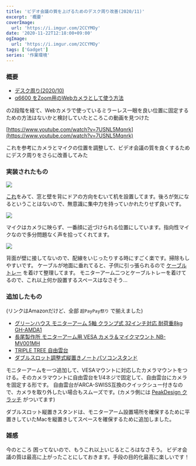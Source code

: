 ```yaml
---
title: 'ビデオ会議の質を上げるためのデスク周り改善(2020/11)'
excerpt: '概要'
coverImage: 
  url: 'https://i.imgur.com/2CCYMOy'
date: '2020-11-22T12:18:00+09:00'
ogImage:
  url: 'https://i.imgur.com/2CCYMOy'
tags: ['Gadget']
series: '作業環境'
---
```


### 概要

*   [デスク周り(2020/10)](https://medium.com/@o_hayato/%E3%83%87%E3%82%B9%E3%82%AF%E5%91%A8%E3%82%8A-2020-10-1c4b412028fd "https://medium.com/@o_hayato/%E3%83%87%E3%82%B9%E3%82%AF%E5%91%A8%E3%82%8A-2020-10-1c4b412028fd")
*   [α6600 をZoom用のWebカメラとして使う方法](https://medium.com/@o_hayato/%CE%B16600-%E3%82%92zoom%E7%94%A8%E3%81%AEweb%E3%82%AB%E3%83%A1%E3%83%A9%E3%81%A8%E3%81%97%E3%81%A6%E4%BD%BF%E3%81%86%E6%96%B9%E6%B3%95-fe7acebb9821 "https://medium.com/@o_hayato/%CE%B16600-%E3%82%92zoom%E7%94%A8%E3%81%AEweb%E3%82%AB%E3%83%A1%E3%83%A9%E3%81%A8%E3%81%97%E3%81%A6%E4%BD%BF%E3%81%86%E6%96%B9%E6%B3%95-fe7acebb9821")

の2段階を経て、Webカメラで使っているミラーレス一眼を良い位置に固定するための方法はないかと検討していたところこの動画を見つけた

[https://www.youtube.com/watch?v=7USNL5Mqnrk](https://www.youtube.com/watch?v=7USNL5Mqnrk)

これを参考にカメラとマイクの位置を調整して、ビデオ会議の質を良くするためにデスク周りをさらに改善してみた

### 実装されたもの

![](https://i.imgur.com/2CCYMOy.jpg)

[これ](https://togetter.com/li/1538742 "https://togetter.com/li/1538742")をみて、窓と壁を背にドアの方向をむいて机を設置してます。後ろが気になるということはないので、無意識に集中力を持っていかれたりせず良いです。

![](https://i.imgur.com/7kSsE0H.jpeg)

マイクはカメラに映らず、一番顔に近づけられる位置にしています。指向性マイクなので多分問題なく声を拾ってくれてます。

![](https://i.imgur.com/ortkSAK.jpeg)

背面が壁に接してないので、配線をいじったりする時にすごく楽です。掃除もしやすいです。 ケーブルが地面に垂れてると、子供に引っ張られるので [ケーブルトレー](https://www.amazon.co.jp/dp/B01MZZL92E?&linkCode=ll1&tag=homura10059-22&linkId=36a7bcdcf06367220e1da88469d54f34&language=ja_JP&ref_=as_li_ss_tl) を着けて整理してます。 モニターアーム二つとケーブルトレーを着けてるので、これ以上何か設置するスペースはなさそう…

### 追加したもの

(リンクはAmazonだけど、全部 `超PayPay祭り` で揃えました)

*   [グリーンハウス モニターアーム 5軸 クランプ式 32インチ対応 耐荷重8kg GH-AMDA1](https://www.amazon.co.jp/dp/B084YW5ZQS?&linkCode=ll1&tag=homura10059-22&linkId=55285fe479139bd7ac296da55e74c9a3&language=ja_JP&ref_=as_li_ss_tl)
*   [長尾製作所 モニターアーム用 VESA カメラ＆マイクマウント NB-MV001MH](https://www.amazon.co.jp/dp/B08BC1P692?&linkCode=ll1&tag=homura10059-22&linkId=83dc473411daf5ffc95758f3518e5950&language=ja_JP&ref_=as_li_ss_tl)
*   [TRIPLE TREE 自由雲台](https://www.amazon.co.jp/gp/product/B01MUZMHOF?&linkCode=ll1&tag=homura10059-22&linkId=cfc0ccb92f3ac564fe4446ec2e8e34d5&language=ja_JP&ref_=as_li_ss_tl)
*   [ダブルスロット調整式縦置きノートパソコンスタンド](https://www.amazon.co.jp/gp/product/B07MQ7WGGG?&linkCode=ll1&tag=homura10059-22&linkId=e12cd0c4ad0da21ef2c82a5ce24e68c9&language=ja_JP&ref_=as_li_ss_tl)

モニターアームを一つ追加して、VESAマウントに対応したカメラマウントをつける。そのカメラマウントに自由雲台を1/4ネジで固定して、自由雲台にカメラを固定する形です。 自由雲台がARCA-SWISS互換のクイックシュー付きなので、カメラを取り外したい場合もスムーズです。(カメラ側には [PeakDesign クラッチ](https://www.amazon.co.jp/dp/B07HP57XC4?&linkCode=ll1&tag=homura10059-22&linkId=3c89b2f22fec4eaa7c90c84609336235&language=ja_JP&ref_=as_li_ss_tl) がついてます)

ダブルスロット縦置きスタンドは、モニターアーム設置場所を確保するために平置きしていたMacを縦置きしてスペースを確保するために追加しました。

### 雑感

今のところ 困ってないので、もうこれ以上いじるところはなさそう。 ビデオ会議の質は最高に上がったことにしておきます。手段の目的化最高に楽しいです！